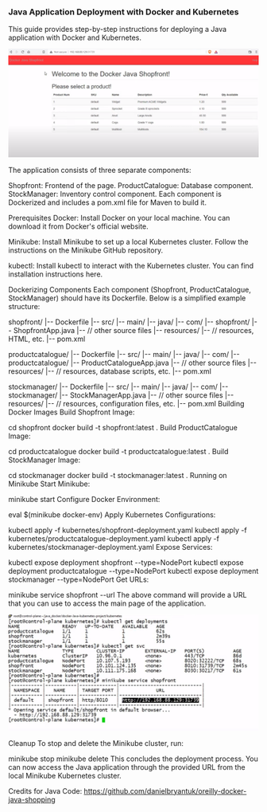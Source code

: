 ### Java Application Deployment with Docker and Kubernetes

This guide provides step-by-step instructions for deploying a Java application with Docker and Kubernetes. 

![ShopFront](<Java-Docker ShopFront.png>)

The application consists of three separate components:

Shopfront: Frontend of the page.
ProductCatalogue: Database component.
StockManager: Inventory control component.
Each component is Dockerized and includes a pom.xml file for Maven to build it.

Prerequisites
Docker: Install Docker on your local machine. You can download it from Docker's official website.

Minikube: Install Minikube to set up a local Kubernetes cluster. Follow the instructions on the Minikube GitHub repository.

kubectl: Install kubectl to interact with the Kubernetes cluster. You can find installation instructions here.

Dockerizing Components
Each component (Shopfront, ProductCatalogue, StockManager) should have its Dockerfile. Below is a simplified example structure:


shopfront/
|-- Dockerfile
|-- src/
    |-- main/
        |-- java/
            |-- com/
                |-- shopfront/
                    |-- ShopfrontApp.java
                    |-- // other source files
        |-- resources/
            |-- // resources, HTML, etc.
        |-- pom.xml

productcatalogue/
|-- Dockerfile
|-- src/
    |-- main/
        |-- java/
            |-- com/
                |-- productcatalogue/
                    |-- ProductCatalogueApp.java
                    |-- // other source files
        |-- resources/
            |-- // resources, database scripts, etc.
        |-- pom.xml

stockmanager/
|-- Dockerfile
|-- src/
    |-- main/
        |-- java/
            |-- com/
                |-- stockmanager/
                    |-- StockManagerApp.java
                    |-- // other source files
        |-- resources/
            |-- // resources, configuration files, etc.
        |-- pom.xml
Building Docker Images
Build Shopfront Image:


cd shopfront
docker build -t shopfront:latest .
Build ProductCatalogue Image:


cd productcatalogue
docker build -t productcatalogue:latest .
Build StockManager Image:


cd stockmanager
docker build -t stockmanager:latest .
Running on Minikube
Start Minikube:


minikube start
Configure Docker Environment:


eval $(minikube docker-env)
Apply Kubernetes Configurations:


kubectl apply -f kubernetes/shopfront-deployment.yaml
kubectl apply -f kubernetes/productcatalogue-deployment.yaml
kubectl apply -f kubernetes/stockmanager-deployment.yaml
Expose Services:


kubectl expose deployment shopfront --type=NodePort
kubectl expose deployment productcatalogue --type=NodePort
kubectl expose deployment stockmanager --type=NodePort
Get URLs:


minikube service shopfront --url
The above command will provide a URL that you can use to access the main page of the application.

![Kubernetes Cluster](<Kubernetes Terminal.jpeg>)

Cleanup
To stop and delete the Minikube cluster, run:


minikube stop
minikube delete
This concludes the deployment process. You can now access the Java application through the provided URL from the local Minikube Kubernetes cluster.



Credits for Java Code:
https://github.com/danielbryantuk/oreilly-docker-java-shopping
